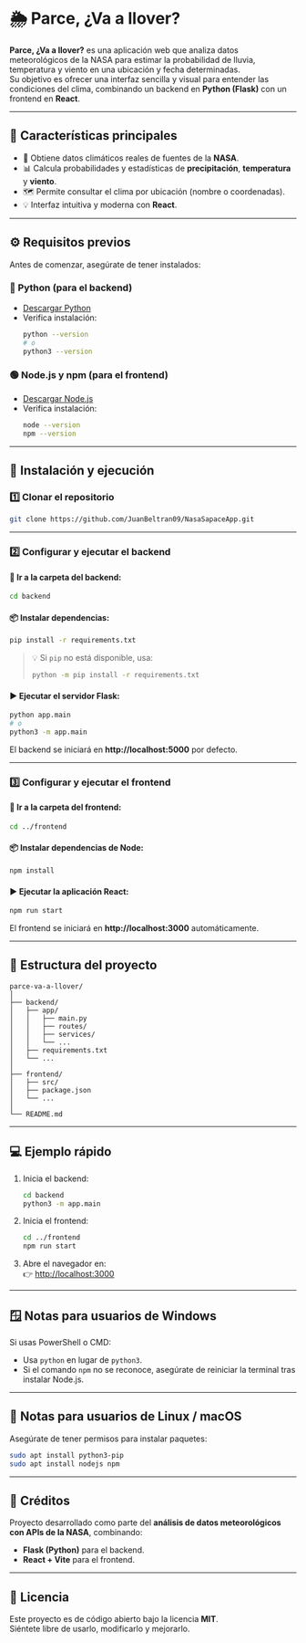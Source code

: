 # 🌦️ Parce, ¿Va a llover?

**Parce, ¿Va a llover?** es una aplicación web que analiza datos meteorológicos de la NASA para estimar la probabilidad de lluvia, temperatura y viento en una ubicación y fecha determinadas.  
Su objetivo es ofrecer una interfaz sencilla y visual para entender las condiciones del clima, combinando un backend en **Python (Flask)** con un frontend en **React**.

---

## 🧠 Características principales

- 🔭 Obtiene datos climáticos reales de fuentes de la **NASA**.  
- 📊 Calcula probabilidades y estadísticas de **precipitación**, **temperatura** y **viento**.  
- 🗺️ Permite consultar el clima por ubicación (nombre o coordenadas).  
- 💡 Interfaz intuitiva y moderna con **React**.  

---

## ⚙️ Requisitos previos

Antes de comenzar, asegúrate de tener instalados:

### 🐍 Python (para el backend)
- [Descargar Python](https://www.python.org/downloads/)
- Verifica instalación:
  ```bash
  python --version
  # o
  python3 --version
  ```

### 🟢 Node.js y npm (para el frontend)
- [Descargar Node.js](https://nodejs.org/)
- Verifica instalación:
  ```bash
  node --version
  npm --version
  ```

---

## 🚀 Instalación y ejecución

### 1️⃣ Clonar el repositorio

```bash
git clone https://github.com/JuanBeltran09/NasaSapaceApp.git
```

---

### 2️⃣ Configurar y ejecutar el **backend**

#### 📂 Ir a la carpeta del backend:
```bash
cd backend
```

#### 📦 Instalar dependencias:
```bash
pip install -r requirements.txt
```

> 💡 Si `pip` no está disponible, usa:
> ```bash
> python -m pip install -r requirements.txt
> ```

#### ▶️ Ejecutar el servidor Flask:
```bash
python app.main
# o
python3 -m app.main
```

El backend se iniciará en **http://localhost:5000** por defecto.

---

### 3️⃣ Configurar y ejecutar el **frontend**

#### 📂 Ir a la carpeta del frontend:
```bash
cd ../frontend
```

#### 📦 Instalar dependencias de Node:
```bash
npm install
```

#### ▶️ Ejecutar la aplicación React:
```bash
npm run start
```

El frontend se iniciará en **http://localhost:3000** automáticamente.

---

## 🧩 Estructura del proyecto

```
parce-va-a-llover/
│
├── backend/
│   ├── app/
│   │   ├── main.py
│   │   ├── routes/
│   │   ├── services/
│   │   └── ...
│   ├── requirements.txt
│   └── ...
│
├── frontend/
│   ├── src/
│   ├── package.json
│   └── ...
│
└── README.md
```

---

## 💻 Ejemplo rápido

1. Inicia el backend:
   ```bash
   cd backend
   python3 -m app.main
   ```
2. Inicia el frontend:
   ```bash
   cd ../frontend
   npm run start
   ```
3. Abre el navegador en:  
   👉 [http://localhost:3000](http://localhost:3000)

---

## 🪟 Notas para usuarios de Windows

Si usas PowerShell o CMD:

- Usa `python` en lugar de `python3`.
- Si el comando `npm` no se reconoce, asegúrate de reiniciar la terminal tras instalar Node.js.

---

## 🐧 Notas para usuarios de Linux / macOS

Asegúrate de tener permisos para instalar paquetes:
```bash
sudo apt install python3-pip
sudo apt install nodejs npm
```

---

## 🧠 Créditos

Proyecto desarrollado como parte del **análisis de datos meteorológicos con APIs de la NASA**, combinando:
- **Flask (Python)** para el backend.
- **React + Vite** para el frontend.

---

## 📄 Licencia

Este proyecto es de código abierto bajo la licencia **MIT**.  
Siéntete libre de usarlo, modificarlo y mejorarlo.  
